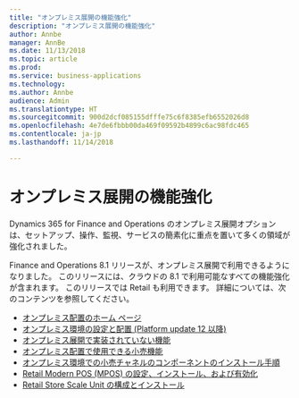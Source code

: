 ```yaml
---
title: "オンプレミス展開の機能強化"
description: "オンプレミス展開の機能強化"
author: Annbe
manager: AnnBe
ms.date: 11/13/2018
ms.topic: article
ms.prod: 
ms.service: business-applications
ms.technology: 
ms.author: Annbe
audience: Admin
ms.translationtype: HT
ms.sourcegitcommit: 900d2dcf085155dfffe75c6f8385efb6552026d8
ms.openlocfilehash: 4e7de6fbbb00da469f09592b4899c6ac98fdc465
ms.contentlocale: ja-jp
ms.lasthandoff: 11/14/2018

---
```

#  <a name="on-premises-deployment-enhancements"></a>オンプレミス展開の機能強化

Dynamics 365 for Finance and Operations のオンプレミス展開オプションは、セットアップ、操作、監視、サービスの簡素化に重点を置いて多くの領域が強化されました。

Finance and Operations 8.1 リリースが、オンプレミス展開で利用できるようになりました。 このリリースには、クラウドの 8.1 で利用可能なすべての機能強化が含まれます。 このリリースでは Retail も利用できます。 詳細については、次のコンテンツを参照してください。

- [オンプレミス配置のホーム ページ](https://docs.microsoft.com/dynamics365/unified-operations/dev-itpro/deployment/on-premises-deployment-landing-page)
- [オンプレミス環境の設定と配置 (Platform update 12 以降)](https://docs.microsoft.com/dynamics365/unified-operations/dev-itpro/deployment/setup-deploy-on-premises-pu12)
- [オンプレミス展開で実装されていない機能](https://docs.microsoft.com/en-us/dynamics365/unified-operations/fin-and-ops/get-started/features-not-implemented-on-prem)
- [オンプレミス配置で使用できる小売機能](https://docs.microsoft.com/dynamics365/unified-operations/retail/retail-onprem)
- [オンプレミス環境での小売チャネルのコンポーネントのインストール手順](https://docs.microsoft.com/dynamics365/unified-operations/dev-itpro/deployment/deploy-retail-onprem)
- [Retail Modern POS (MPOS) の設定、インストール、および有効化](https://docs.microsoft.com/dynamics365/unified-operations/retail/retail-modern-pos-device-activation)
- [Retail Store Scale Unit の構成とインストール](https://docs.microsoft.com/dynamics365/unified-operations/retail/dev-itpro/retail-store-scale-unit-configuration-installation)






